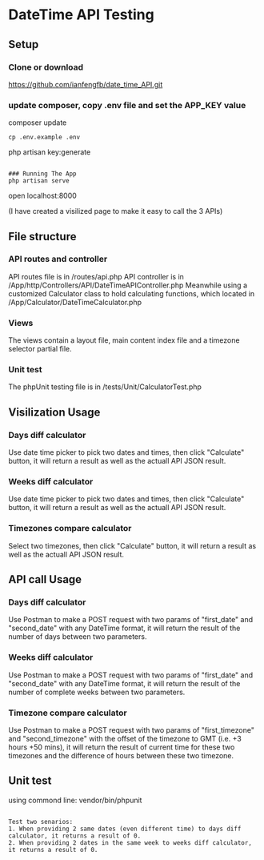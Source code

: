 # DateTime API Testing

## Setup

### Clone or download
https://github.com/ianfengfb/date_time_API.git

### update composer, copy .env file and set the APP_KEY value
composer update
```
cp .env.example .env
```
php artisan key:generate
```

### Running The App
php artisan serve
```
open localhost:8000

(I have created a visilized page to make it easy to call the 3 APIs)

## File structure
### API routes and controller
API routes file is in /routes/api.php
API controller is in /App/http/Controllers/API/DateTimeAPIController.php
Meanwhile using a customized Calculator class to hold calculating functions, which located in /App/Calculator/DateTimeCalculator.php

### Views
The views contain a layout file, main content index file and a timezone selector partial file.

### Unit test
The phpUnit testing file is in /tests/Unit/CalculatorTest.php

## Visilization Usage
### Days diff calculator
Use date time picker to pick two dates and times, then click "Calculate" button, it will return a result as well as the actuall API JSON result.

### Weeks diff calculator
Use date time picker to pick two dates and times, then click "Calculate" button, it will return a result as well as the actuall API JSON result.

### Timezones compare calculator
Select two timezones, then click "Calculate" button, it will return a result as well as the actuall API JSON result.

## API call Usage
### Days diff calculator
Use Postman to make a POST request with two params of "first_date" and "second_date" with any DateTime format, it will return the result of the number of days between two parameters.

### Weeks diff calculator
Use Postman to make a POST request with two params of "first_date" and "second_date" with any DateTime format, it will return the result of the number of complete weeks between two parameters.

### Timezone compare calculator
Use Postman to make a POST request with two params of "first_timezone" and "second_timezone" with the offset of the timezone to GMT (i.e. +3 hours +50 mins), it will return the result of current time for these two timezones and the difference of hours between these two timezone.

## Unit test
using commond line:
vendor/bin/phpunit
```

Test two senarios: 
1. When providing 2 same dates (even different time) to days diff calculator, it returns a result of 0.
2. When providing 2 dates in the same week to weeks diff calculator, it returns a result of 0.
